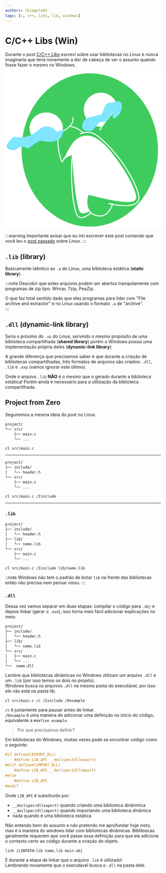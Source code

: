 ```yaml
---
authors: thiagola92
tags: [c, c++, libs, lib, windows]
---
```


# C/C++ Libs (Win)

Durante o post [C/C++ Libs](../2024-02-12-c-cpp-lib/) escrevi sobre usar bibliotecas no Linux e nunca imaginaria que teria novamente a dor de cabeça de ver o assunto quando fosse fazer o mesmo no Windows.  

![Personagem do desenho The Owl House chorando](./hooty_crying.svg)  

:::warning
Importante avisar que eu irei escrever este post contando que você leu o [post passado](../2024-02-12-c-cpp-lib/) sobre Linux.
:::

## `.lib` (library)

Basicamente idêntico ao `.a` do Linux, uma biblioteca estática (**static library**).  

:::note
Descobri que estes arquivos podem ser abertos tranquilamente com programas de zip tipo: Winrar, 7zip, PeaZip.  

O que faz total sentido dado que eles programas para lidar com "File archive and extractor" e no Linux usando o formato `.a` de "archive".  
:::

## `.dll` (dynamic-link library)

Seria o próximo do `.so` do Linux, servindo o mesmo propósito de uma biblioteca compartilhada (**shared library**) porém o Windows possui uma implementação própria deles (**dynamic-link library**).  

A grande diferença que precisamos saber é que durante a criação de bibliotecas compartilhadas, três formatos de arquivos são criados: `.dll`, `.lib` e `.exp` (vamos ignorar este último).  

Onde o arquivo `.lib` **NÃO** é o mesmo que o gerado durante a biblioteca estática! Porém ainda é necessário para a utilização da biblioteca compartilhada.  

## Project from Zero

Seguiremos a mesma ideia do post no Linux.  

```
project/
└── src/
    ├── main.c
    └── ...
```

```
cl src\main.c
```

---

```
project/
├── include/
│   └── header.h
└── src/
    ├── main.c
    └── ...
```

```
cl src/main.c /Iinclude
```

---

### `.lib`

```
project/
├── include/
│   └── header.h
├── lib/
│   └── name.lib
└── src/
    ├── main.c
    └── ...
```

```
cl src/main.c /Iinclude lib/name.lib
```

::note
Windows não tem o padrão de botar `lib` na frente das bibliotecas então não precisa nem pensar nisso.
:::

### `.dll`

Dessa vez vamos separar em duas etapas: compilar o código para `.obj` e depois linkar (gerar o `.exe`), isso torna mais fácil adicionar explicações no meio.  

```
project/
├── include/
│   └── header.h
├── lib/
│   └── name.lib
└── src/
│   ├── main.c
│   └── ...
└──  name.dll
```

Lembre que bibliotecas dinâmicas no Windows utilizam um arquivo `.dll` e um `.lib` (por isso temos os dois no projeto).  
Windows busca os arquivos `.dll` na mesma pasta do executável, por isso ele não está na pasta lib.  

```
cl src/main.c /c /Iinclude /Dexample
```

`/c` é justamente para pausar antes de linkar.  
`/Dexample` é uma maneira de adicionar uma definição no início do código, equivalente a `#define example`.  

> Por que precisamos definir?

Em bibliotecas do Windows, muitas vezes pode se encontrar código como o seguinte:  

```C
#if defined(EXPORT_DLL)
    #define LIB_API __declspec(dllexport)
#elif defined(IMPORT_DLL)
    #define LIB_API __declspec(dllimport)
#else
    #define LIB_API
#endif
```

Onde `LIB_API` é substituido por:
- `__declspec(dllexport)` quando criando uma biblioteca dinânmica
- `__declspec(dllimport)` quando importando uma biblioteca dinâmica
- nada quando é uma biblioteca estática

Não entendo bem do assunto e não pretendo me aprofundar hoje nisto, mas é a maneira do windows lidar com bibliotecas dinâmicas. Biblitoecas geralmente requerem que você passe essa definição para que ela adicione o contexto certo ao código durante a criação do objeto.  

```
link /LIBPATH:lib name.lib main.obj
```

É durante a etapa de linkar que o arquivo `.lib` é utilizado!  
Lembrando novamente que o executável busca o `.dll` na pasta dele.  

